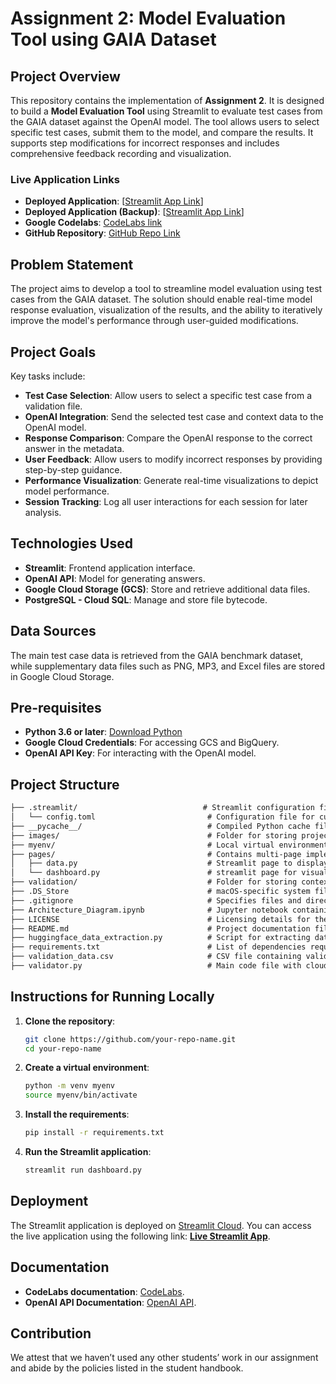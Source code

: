 # Assignment 2: Model Evaluation Tool using GAIA Dataset

## Project Overview
This repository contains the implementation of **Assignment 2**. It is designed to build a **Model Evaluation Tool** using Streamlit to evaluate test cases from the GAIA dataset against the OpenAI model. The tool allows users to select specific test cases, submit them to the model, and compare the results. It supports step modifications for incorrect responses and includes comprehensive feedback recording and visualization.

### Live Application Links
- **Deployed Application**: [[Streamlit App Link](https://validatorpy-tool.streamlit.app/)]
- **Deployed Application (Backup)**: [[Streamlit App Link](https://validatortool.streamlit.app/)]
- **Google Codelabs**: [CodeLabs link](https://codelabs-preview.appspot.com/?file_id=19YlgUH63yH2j6AQJpKsnpPfrSXpMxl3QcXehr_eJwpY#0)
- **GitHub Repository**: [GitHub Repo Link](https://github.com/abgneudev/validator-tool/edit/main/README.md)


## Problem Statement
The project aims to develop a tool to streamline model evaluation using test cases from the GAIA dataset. The solution should enable real-time model response evaluation, visualization of the results, and the ability to iteratively improve the model's performance through user-guided modifications.

## Project Goals
Key tasks include:

- **Test Case Selection**: Allow users to select a specific test case from a validation file.
- **OpenAI Integration**: Send the selected test case and context data to the OpenAI model.
- **Response Comparison**: Compare the OpenAI response to the correct answer in the metadata.
- **User Feedback**: Allow users to modify incorrect responses by providing step-by-step guidance.
- **Performance Visualization**: Generate real-time visualizations to depict model performance.
- **Session Tracking**: Log all user interactions for each session for later analysis.

## Technologies Used
- **Streamlit**: Frontend application interface.
- **OpenAI API**: Model for generating answers.
- **Google Cloud Storage (GCS)**: Store and retrieve additional data files.
- **PostgreSQL - Cloud SQL**: Manage and store file bytecode.

## Data Sources
The main test case data is retrieved from the GAIA benchmark dataset, while supplementary data files such as PNG, MP3, and Excel files are stored in Google Cloud Storage.

## Pre-requisites
- **Python 3.6 or later**: [Download Python](https://www.python.org/downloads)
- **Google Cloud Credentials**: For accessing GCS and BigQuery.
- **OpenAI API Key**: For interacting with the OpenAI model.

## Project Structure
```markdown
├── .streamlit/                            # Streamlit configuration files
│   └── config.toml                         # Configuration file for customizing the Streamlit app
├── __pycache__/                            # Compiled Python cache files for optimized performance
├── images/                                 # Folder for storing project images and architecture diagrams
├── myenv/                                  # Local virtual environment for managing dependencies
├── pages/                                  # Contains multi-page implementation for the Streamlit app
│   ├── data.py                             # Streamlit page to display the data
│   └── dashboard.py                        # streamlit page for visualizations
├── validation/                             # Folder for storing context data 
├── .DS_Store                               # macOS-specific system file for storing folder attributes
├── .gitignore                              # Specifies files and directories to be excluded from version control
├── Architecture_Diagram.ipynb              # Jupyter notebook containing the architecture diagram - code 
├── LICENSE                                 # Licensing details for the project
├── README.md                               # Project documentation file
├── huggingface_data_extraction.py          # Script for extracting data from the HuggingFace GAIA benchmark dataset
├── requirements.txt                        # List of dependencies required for the project
├── validation_data.csv                     # CSV file containing validation test cases
├── validator.py                            # Main code file with cloud integration, GUI and openai api integration
```


## Instructions for Running Locally
1. **Clone the repository**:  
   ```bash
   git clone https://github.com/your-repo-name.git
   cd your-repo-name
   ```

2. **Create a virtual environment**:  
   ```bash
   python -m venv myenv
   source myenv/bin/activate
   ```

3. **Install the requirements**:  
   ```bash
   pip install -r requirements.txt
   ```

4. **Run the Streamlit application**:  
   ```bash
   streamlit run dashboard.py
   ```

## Deployment
The Streamlit application is deployed on [Streamlit Cloud](https://streamlit.io/). You can access the live application using the following link: [**Live Streamlit App**]((https://validatorpy-tool.streamlit.app/)).

## Documentation
- **CodeLabs documentation**: [CodeLabs]([https://huggingface.co/datasets/gaia-benchmark/GAIA](https://codelabs-preview.appspot.com/?file_id=19YlgUH63yH2j6AQJpKsnpPfrSXpMxl3QcXehr_eJwpY#0)).
- **OpenAI API Documentation**: [OpenAI API](https://openai.com/api/).

## Contribution
We attest that we haven’t used any other students’ work in our assignment and abide by the policies listed in the student handbook.
